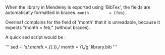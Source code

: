 When the library in Mendeley is exported using 'BibTex', the fields are automatically formatted in braces.
  `month         = {feb},`
  
Overleaf complains for the field of 'month' that it is unreadable, because it expects "month = feb," (without braces).

A quick sed script would be : 

'''
sed -i 's/.*month.*=.*{\(.*\)},/  month = \1,/g' library.bib
'''
